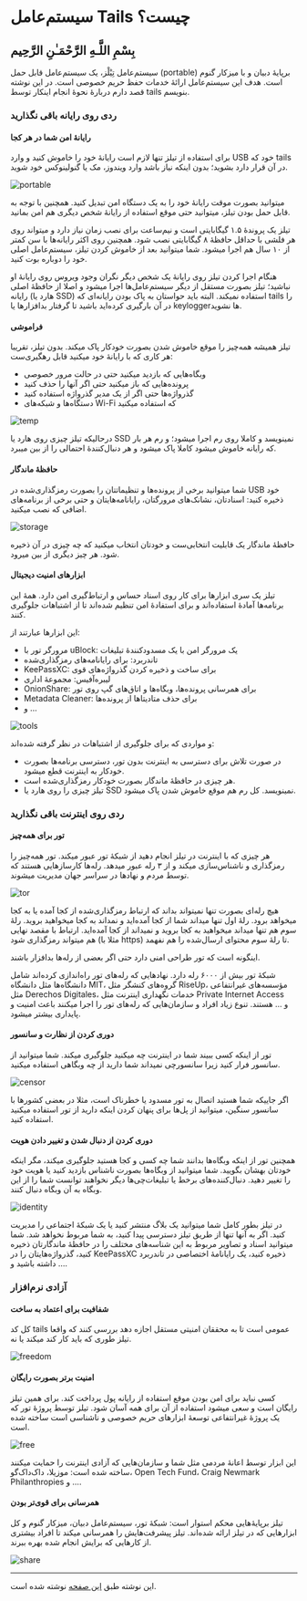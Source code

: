 # سیستم‌عامل Tails چیست؟

## بِسْمِ اللَّـهِ الرَّحْمَـٰنِ الرَّحِيم
سیستم‌عامل تِیْلْز، یک سیستم‌عامل قابل حمل (portable) برپایهٔ دبیان و با میزکار گنوم است. هدف این سیستم‌عامل ارائهٔ خدمات حفظ حریم خصوصی است. در این نوشته قصد دارم دربارهٔ نحوهٔ انجام اینکار توسط tails بنویسم.
<!--more-->
### ردی روی رایانه باقی نگذارید
#### رایانهٔ امن شما در هر کجا
برای استفاده از تیلز تنها لازم است رایانهٔ خود را خاموش کنید و وارد USB خود که tails در آن قرار دارد بشوید؛ بدون اینکه نیاز باشد وارد ویندوز، مک یا گنولینوکس خود شوید.

![portable](https://tails.net/about/anywhere.png)

میتوانید بصورت موقت رایانهٔ خود را به یک دستگاه امن تبدیل کنید. همچنین با توجه به قابل حمل بودن تیلز، میتوانید حتی موقع استفاده از رایانهٔ شخص دیگری هم امن بمانید.

تیلز یک پروندهٔ ۱.۵ گیگابایتی است و نیم‌ساعت برای نصب زمان نیاز دارد و میتواند روی هر فلشی با حداقل حافظهٔ ۸ گیگابایتی نصب شود. همچنین روی اکثر رایانه‌ها با سن کمتر از ۱۰ سال هم اجرا میشود. شما میتوانید بعد از خاموش کردن تیلز، سیستم‌عامل اصلی خود را دوباره بوت کنید.

هنگام اجرا کردن تیلز روی رایانهٔ یک شخص دیگر نگران وجود ویروس روی رایانهٔ او نباشید؛ تیلز بصورت مستقل از دیگر سیستم‌عامل‌ها اجرا میشود و اصلا از حافظهٔ اصلی رایانه (هارد یا SSD) استفاده نمیکند. البته باید حواستان به پاک بودن رایانه‌ای که tails را در آن بارگیری کرده‌اید باشید تا گرفتار بدافزارها یا keyloggerها نشوید.

#### فراموشی
تیلز همیشه همه‌چیز را موقع خاموش شدن بصورت خودکار پاک میکند. بدون تیلز، تقریبا هر کاری که با رایانهٔ خود میکنید قابل رهگیری‌ست:

- وبگاه‌هایی که بازدید میکنید حتی در حالت مرور خصوصی
- پرونده‌هایی که باز میکنید حتی اگر آنها را حذف کنید
- گذرواژه‌ها حتی اگر از یک مدیر گذرواژه استفاده کنید
- دستگاه‌ها و شبکه‌های Wi-Fi که استفاده میکنید

![temp](https://tails.net/about/amnesia.png)

درحالیکه تیلز چیزی روی هارد یا SSD نمینویسد و کاملا روی رم اجرا میشود؛ و رم هر بار که رایانه خاموش میشود کاملا پاک میشود و هر دنبال‌کنندهٔ احتمالی را از بین میبرد.

#### حافظهٔ ماندگار
شما میتوانید برخی از پرونده‌ها و تنظیماتتان را بصورت رمزگذاری‌شده در USB خود ذخیره کنید: اسنادتان، نشانک‌های مرورگتان، رایانامه‌هایتان و حتی برخی از برنامه‌های اضافی که نصب میکنید.

![storage](https://tails.net/about/persistent-storage.png)

حافظهٔ ماندگار یک قابلیت انتخابی‌ست و خودتان انتخاب میکنید که چه چیزی در آن ذخیره شود. هر چیز دیگری از بین میرود.

#### ابزارهای امنیت دیجیتال
تیلز یک سری ابزارها برای کار روی اسناد حساس و ارتباط‌گیری امن دارد. همهٔ این برنامه‌ها آمادهٔ استفاده‌اند و برای استفادهٔ امن تنظیم شده‌اند تا از اشتباهات جلوگیری کنند.

این ابزارها عبارتند از:

- مرورگر تور با uBlock: یک مرورگر امن با یک مسدودکنندهٔ تبلیغات
- تاندربرد: برای رایانامه‌های رمزگذاری‌شده
- KeePassXC: برای ساخت و ذخیره کردن گذرواژه‌های قوی
- لیبره‌آفیس: مجموعهٔ اداری
- OnionShare: برای همرسانی پرونده‌ها، وبگاه‌ها و اتاق‌های گپ روی تور
- Metadata Cleaner: برای حذف متادیتا‌ها از پرونده‌ها
- و …

![tools](https://tails.net/about/toolbox.png)

و مواردی که برای جلوگیری از اشتباهات در نظر گرفته شده‌اند:

- در صورت تلاش برای دسترسی به اینترنت بدون تور، دسترسی برنامه‌ها بصورت خودکار به اینترنت قطع میشود.
- هر چیزی در حافظهٔ ماندگار بصورت خودکار رمزگذاری‌شده است.
- تیلز چیزی را روی هارد یا SSD نمینویسد. کل رم هم موقع خاموش شدن پاک میشود.

### ردی روی اینترنت باقی نگذارید
#### تور برای همه‌چیز
هر چیزی که با اینترنت در تیلز انجام دهید از شبکهٔ تور عبور میکند. تور همه‌چیز را رمزگذاری و ناشناس‌سازی میکند و از ۳ رله عبور میدهد. رله‌ها کارسازهایی هستند که توسط مردم و نهادها در سراسر جهان مدیریت میشوند.

![tor](https://tails.net/about/relays.png)

هیچ رله‌ای بصورت تنها نمیتواند بداند که ارتباط رمزگذاری‌شده از کجا آمده یا به کجا میخواهد برود. رلهٔ اول تنها میداند شما از کجا آمده‌اید و نمداند به کجا میخواهید بروید. رلهٔ سوم هم تنها میداند میخواهید به کجا بروید و نمیداند از کجا آمده‌اید. ارتباط با مقصد نهایی هم میتواند رمزگذاری شود (مثلا با https) تا رلهٔ سوم محتوای ارسال‌شده را هم نفهمد.

اینگونه است که تور طراحی امنی دارد حتی اگر بعضی از رله‌ها بدافزار باشند.

شبکهٔ تور بیش از ۶۰۰۰ رله دارد. نهادهایی که رله‌های تور راه‌اندازی کرده‌اند شامل دانشگاه‌ها مثل دانشگاه MIT، گروه‌های کنشگر مثل RiseUp، مؤسسه‌های غیرانتفاعی مثل Derechos Digitales، خدمات نگهداری اینترنت مثل Private Internet Access و … هستند. تنوع زیاد افراد و سازمان‌هایی که رله‌های تور را اجرا میکنند باعث امنیت و پایداری بیشتر میشود.

#### دوری کردن از نظارت و سانسور
تور از اینکه کسی ببیند شما در اینترنت چه میکنید جلوگیری میکند. شما میتوانید از سانسور فرار کنید زیرا سانسورچی نمیداند شما دارید از چه وبگاهی استفاده میکنید.

![censor](https://tails.net/about/walkie-talkie.png)

اگر جاییکه شما هستید اتصال به تور مسدود یا خطرناک است، مثلا در بعضی کشورها با سانسور سنگین، میتوانید از پل‌ها برای پنهان کردن اینکه دارید از تور استفاده میکنید استفاده کنید.

#### دوری کردن از دنبال شدن و تغییر دادن هویت
همچنین تور از اینکه وبگاه‌ها بدانند شما چه کسی و کجا هستید جلوگیری میکند، مگر اینکه خودتان بهشان بگویید. شما میتوانید از وبگاه‌ها بصورت ناشناس بازدید کنید یا هویت خود را تغییر دهید. دنبال‌کننده‌های برخط یا تبلیغات‌چی‌ها دیگر نخواهند توانست شما را از این وبگاه به آن وبگاه دنبال کنند.

![identity](https://tails.net/about/footprints.png)

در تیلز بطور کامل شما میتوانید یک بلاگ منتشر کنید یا یک شبکهٔ اجتماعی را مدیریت کنید. اگر به آنها تنها از طریق تیلز دسترسی پیدا کنید، به شما مربوط نخواهد شد. شما میتوانید اسناد و تصاویر مربوط به این شناسه‌های مختلف را در حافظهٔ ماندگارتان ذخیره کنید، گذرواژه‌هایتان را در KeePassXC ذخیره کنید، یک رایانامهٔ اختصاصی در تاندربرد داشته باشید و ….

### آزادی نرم‌افزار
#### شفافیت برای اعتماد به ساخت
کل کد tails عمومی است تا به محققان امنیتی مستقل اجازه دهد بررسی کنند که واقعا تیلز طوری که باید کار کند میکند یا نه.

![freedom](https://tails.net/about/blueprint.png)

#### امنیت برتر بصورت رایگان
کسی نباید برای امن بودن موقع استفاده از رایانه پول پرداخت کند. برای همین تیلز رایگان است و سعی میشود استفاده از آن برای همه آسان شود. تیلز توسط پروژهٔ تور که یک پروژهٔ غیرانتفاعی توسعهٔ ابزارهای حریم خصوصی و ناشناسی است ساخته شده است.

![free](https://tails.net/about/fire.png)

این ابزار توسط اعانهٔ مردمی مثل شما و سازمان‌هایی که آزادی اینترنت را حمایت میکنند ساخته شده است: موزیلا، داک‌داک‌گو، Open Tech Fund، Craig Newmark Philanthropies و ….

#### همرسانی برای قوی‌تر بودن
تیلز برپایهٔ‌هایی محکم استوار است: شبکهٔ تور، سیستم‌عامل دبیان، میزکار گنوم و کل ابزارهایی که در تیلز ارائه شده‌اند. تیلز پیشرفت‌هایش را همرسانی میکند تا افراد بیشتری از کارهایی که برایش انجام شده بهره ببرند.

![share](https://tails.net/about/roots.png)

---
این نوشته طبق [این صفحه](https://tails.net/about/index.en.html) نوشته شده است.